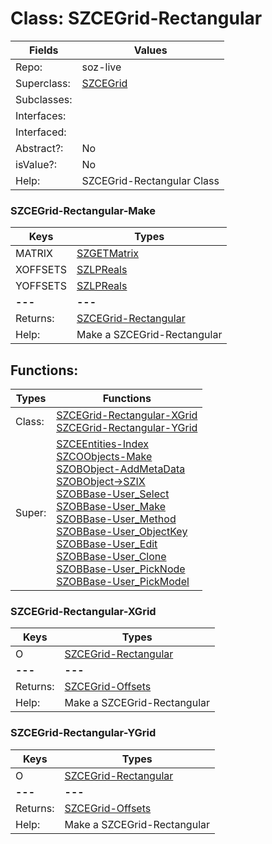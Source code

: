 
# Class:	SZCEGrid-Rectangular

| Fields | Values |
| --------- | --------- |
| Repo: | soz-live |
| Superclass: | [SZCEGrid](SZCEGrid.html) |
| Subclasses: |  |
| Interfaces: |  |
| Interfaced: |  |
| Abstract?: | No |
| isValue?: | No |
| Help: | SZCEGrid-Rectangular Class |

### SZCEGrid-Rectangular-Make

| Keys | Types |
| --------- | --------- |
| MATRIX | [SZGETMatrix](SZGETMatrix.html) |
| XOFFSETS | [SZLPReals](SZLPReals.html) |
| YOFFSETS | [SZLPReals](SZLPReals.html) |
| **---** | **---** |
| Returns: | [SZCEGrid-Rectangular](SZCEGrid-Rectangular.html) |
| Help: | Make a SZCEGrid-Rectangular |


## Functions:

| Types | Functions |
| --------- | --------- |
| Class: | [SZCEGrid-Rectangular-XGrid](#SZCEGrid-Rectangular-XGrid) <br> [SZCEGrid-Rectangular-YGrid](#SZCEGrid-Rectangular-YGrid) |
| Super: | [SZCEEntities-Index](SZCEEntities.html) <br> [SZCOObjects-Make](SZCOObjects.html) <br> [SZOBObject-AddMetaData](SZOBObject.html) <br> [SZOBObject->SZIX](SZOBObject.html) <br> [SZOBBase-User_Select](SZOBBase.html) <br> [SZOBBase-User_Make](SZOBBase.html) <br> [SZOBBase-User_Method](SZOBBase.html) <br> [SZOBBase-User_ObjectKey](SZOBBase.html) <br> [SZOBBase-User_Edit](SZOBBase.html) <br> [SZOBBase-User_Clone](SZOBBase.html) <br> [SZOBBase-User_PickNode](SZOBBase.html) <br> [SZOBBase-User_PickModel](SZOBBase.html) |


### SZCEGrid-Rectangular-XGrid

| Keys | Types |
| --------- | --------- |
| O | [SZCEGrid-Rectangular](SZCEGrid-Rectangular.html) |
| **---** | **---** |
| Returns: | [SZCEGrid-Offsets](SZCEGrid-Offsets.html) |
| Help: | Make a SZCEGrid-Rectangular |

### SZCEGrid-Rectangular-YGrid

| Keys | Types |
| --------- | --------- |
| O | [SZCEGrid-Rectangular](SZCEGrid-Rectangular.html) |
| **---** | **---** |
| Returns: | [SZCEGrid-Offsets](SZCEGrid-Offsets.html) |
| Help: | Make a SZCEGrid-Rectangular |

